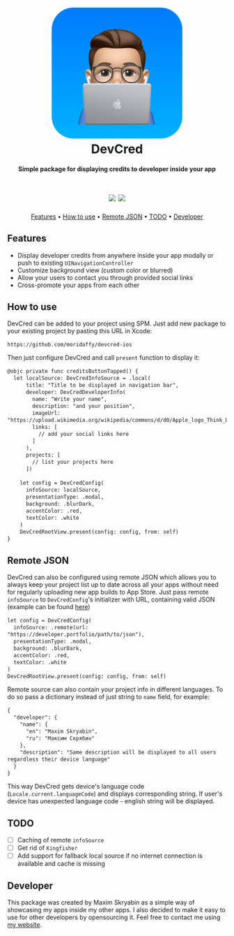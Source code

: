 <h1 align="center">
  <br>
  <img src="https://raw.githubusercontent.com/moridaffy/devcred-ios/master/Icon.png" alt="App Icon" width="300">
  <br>
  DevCred
  <br>
</h1>

<h4 align="center">Simple package for displaying credits to developer inside your app</h4>

<h1 align="center">
<img src="https://raw.githubusercontent.com/moridaffy/devcred-ios/master/Extra/screenshot_dark.png" width="250"> <img src="https://raw.githubusercontent.com/moridaffy/devcred-ios/master/Extra/screenshot_light.png" width="250">
</h1>

<p align="center">
  <a href="#Features">Features</a> •
  <a href="#How-to-use">How to use</a> •
  <a href="#Remote-json">Remote JSON</a> •
  <a href="#TODO">TODO</a> •
  <a href="#Developer">Developer</a>
</p>

## Features
* Display developer credits from anywhere inside your app modally or push to existing `UINavigationController`
* Customize background view (custom color or blurred)
* Allow your users to contact you through provided social links
* Cross-promote your apps from each other

## How to use
DevCred can be added to your project using SPM. Just add new package to your existing project by pasting this URL in Xcode:
```
https://github.com/moridaffy/devcred-ios
```

Then just configure DevCred and call `present` function to display it:
```
@objc private func creditsButtonTapped() {
  let localSource: DevCredInfoSource = .local(
      title: "Title to be displayed in navigation bar",
      developer: DevCredDeveloperInfo(
        name: "Write your name",
        description: "and your position",
        imageUrl: "https://upload.wikimedia.org/wikipedia/commons/d/d0/Apple_logo_Think_Different_vectorized.svg",
        links: [
          // add your social links here
        ]
      ),
      projects: [
        // list your projects here
      ])

    let config = DevCredConfig(
      infoSource: localSource,
      presentationType: .modal,
      background: .blurDark,
      accentColor: .red,
      textColor: .white
    )
    DevCredRootView.present(config: config, from: self)
}
```

## Remote JSON
DevCred can also be configured using remote JSON which allows you to always keep your project list up to date across all your apps without need for regularly uploading new app builds to App Store. Just pass remote `infoSource` to `DevCredConfig`'s initializer with URL, containing valid JSON (example can be found <a href="https://mxm.codes/devcred.json">here</a>)
```
let config = DevCredConfig(
  infoSource: .remote(url: "https://developer.portfolio/path/to/json"),
  presentationType: .modal,
  background: .blurDark,
  accentColor: .red,
  textColor: .white
)
DevCredRootView.present(config: config, from: self)
```

Remote source can also contain your project info in different languages. To do so pass a dictionary instead of just string to `name` field, for example:
```
{
  "developer": {
    "name": {
      "en": "Maxim Skryabin",
      "ru": "Максим Скрябин"
    },
    "description": "Same description will be displayed to all users regardless their device language"
  }
}
```
This way DevCred gets device's language code (`Locale.current.languageCode`) and displays corresponding string. If user's device has unexpected language code - english string will be displayed.  

## TODO
- [ ] Caching of remote `infoSource`
- [ ] Get rid of `Kingfisher`
- [ ] Add support for fallback local source if no internet connection is available and cache is missing

## Developer
This package was created by Maxim Skryabin as a simple way of showcasing my apps inside my other apps. I also decided to make it easy to use for other developers by opensourcing it. Feel free to contact me using <a href="https://mxm.codes/contact-en/">my website</a>.
